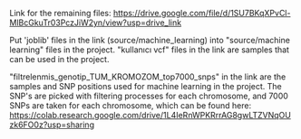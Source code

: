 Link for the remaining files: 
https://drive.google.com/file/d/1SU7BKqXPvCl-MlBcGkuTr03PczJiW2yn/view?usp=drive_link

Put 'joblib' files in the link (source/machine_learning) into "source/machine learning" files in the project.
"kullanıcı vcf" files in the link are samples that can be used in the project.

"filtrelenmis_genotip_TUM_KROMOZOM_top7000_snps" in the link are the samples and SNP positions used for machine learning in the project. The SNP's are picked with filtering processes for each chromosome, and 7000 SNPs are taken for each chromosome, which can be found here:
https://colab.research.google.com/drive/1L4IeRnWPKRrrAG8gwLTZVNqOUzk6FO0z?usp=sharing
